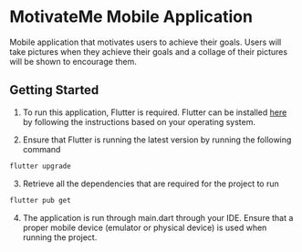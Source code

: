 # MotivateMe Mobile Application

Mobile application that motivates users to achieve their goals. Users will take pictures when they achieve their goals and a collage of their pictures will be shown to encourage them.

## Getting Started

1. To run this application, Flutter is required. Flutter can be installed [here](https://flutter.dev/docs/get-started/install) by following the instructions based on your operating system.   

2. Ensure that Flutter is running the latest version by running the following command
```bash
flutter upgrade
```

3. Retrieve all the dependencies that are required for the project to run
```bash 
flutter pub get
```

4. The application is run through main.dart through your IDE. Ensure that a proper mobile device (emulator or physical device) is used when running the project.

